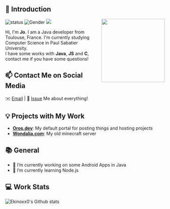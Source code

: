 ## 👋 Introduction

<img align='right' src='https://avatars3.githubusercontent.com/u/12574099?s=460&u=c4d5a378ac73dd3e206beec5f38363f8a4b9fabc&v=4' width='200"'>

![status](https://img.shields.io/badge/status-up-brightgreen) ![Gender](https://img.shields.io/badge/gender-%F0%9F%A4%B5-lightgrey) ![](https://visitor-badge.glitch.me/badge?page_id=github.com/Ekinoxx0)

Hi, I'm **Jo**. I am a Java developer from Toulouse, France. I'm currently studying Computer Science in Paul Sabatier University.  
I have some works with **Java**, **JS** and **C**, contact me if you have some questions!

## 📫 Contact Me on Social Media

✉️ [Email](mailto:fadow0711@gmail.com) | 💬 [Issue](https://github.com/Ekinoxx0/just-readme/issues/me) Me about everything!

## 💡 Projects with My Work

- [**Oros.dev**](https://oros.dev): My default portal for posting things and hosting projects
- [**Wondalia.com**](https://wondalia.com): My old minecraft server

## 📚 General

- 🔭 I’m currently working on some Android Apps in Java
- 🌱 I’m currently learning Node.js
 
## 💻 Work Stats

![Ekinoxx0's Github stats](https://github-readme-stats.vercel.app/api?username=Ekinoxx0&show_icons=true)
